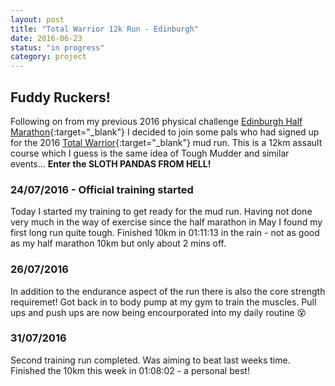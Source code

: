 ```yaml
---
layout: post
title: "Total Warrior 12k Run - Edinburgh"
date: 2016-06-23
status: "in progress"
category: project
---
```


## Fuddy Ruckers!

Following on from my previous 2016 physical challenge [Edinburgh Half Marathon]{:target="_blank"} I decided to join some pals who had signed up for the 2016 [Total Warrior]{:target="_blank"} mud run. This is a 12km assault course which I guess is the same idea of Tough Mudder and similar events... **Enter the SLOTH PANDAS FROM HELL!**


### 24/07/2016 - Official training started
Today I started my training to get ready for the mud run. Having not done very much in the way of exercise since the half marathon in May I found my first long run quite tough. Finished 10km in 01:11:13 in the rain - not as good as my half marathon 10km but only about 2 mins off. 


### 26/07/2016
In addition to the endurance aspect of the run there is also the core strength requiremet! Got back in to body pump at my gym to train the muscles. Pull ups and push ups are now being encourporated into my daily routine :dizzy_face:


### 31/07/2016
Second training run completed. Was aiming to beat last weeks time. Finished the 10km this week in 01:08:02 - a personal best!

[Edinburgh Half Marathon]: http://www.scottaku.com/blog/2016/03/07/emf2016
[Total Warrior]: http://www.totalwarrior.co.uk/
